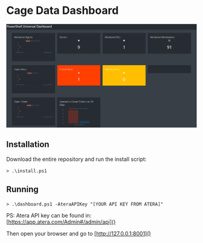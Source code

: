# Cage Data Dashboard

![Screenshot](screenshot.png)

## Installation

Download the entire repository and run the install script:

```
> .\install.ps1
```

## Running

```
> .\dashboard.ps1 -AteraAPIKey "[YOUR API KEY FROM ATERA]"
```

PS: Atera API key can be found in: [https://app.atera.com/Admin#/admin/api]()

Then open your browser and go to [http://127.0.0.1:8001]()
